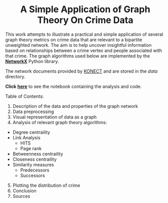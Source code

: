 # <Center> A Simple Application of Graph Theory On Crime Data 

This work attempts to illustrate a practical and simple application of several graph theory metrics on crime data that are relevant to a bipartite unweighted network. The aim is to help uncover insightful information based on relationships between a crime vertex and people associated with that crime. The graph algorithms used below are implemented by the [**NetworkX**](https://networkx.org/) Python library.

The network documents provided by [KONECT](http://konect.cc/networks/moreno_crime/) and are stored in the *data* directory.

**Click** [**here**](https://ali-senejani.github.io/GraphMining/) to see the notebook containing the analysis and code.

Table of Contents:
1. Description of the data and properties of the graph network
2. Data preprocessing
3. Visual representation of data as a graph
4. Analysis of relevant graph theory algorithms:
  - Degree centraility
  - Link Analysis
    - HITS
    - Page rank
  - Betweenness centraility
  - Closeness centraility 
  - Similarity measures
    - Predecessors
    - Successors 

5. Plotting the distribution of crime
6. Conclusion
7. Sources


